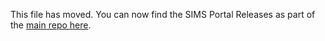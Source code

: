 This file has moved. You can now find the SIMS Portal Releases as part of the [main repo here](https://github.com/JonathanGarro/SIMS-Portal/tree/main).
